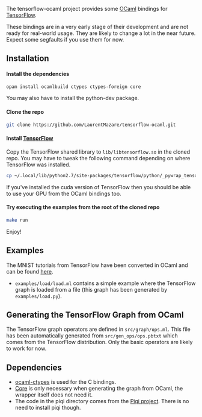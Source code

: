 The tensorflow-ocaml project provides some [OCaml](http://ocaml.org) bindings for [TensorFlow](http://tensorflow.org).

These bindings are in a very early stage of their development and are not ready for real-world usage. They are likely to change a lot in the near future. Expect some segfaults if you use them for now.

## Installation

#### Install the dependencies
```bash
opam install ocamlbuild ctypes ctypes-foreign core
```
You may also have to install the python-dev package.
#### Clone the repo
```bash
git clone https://github.com/LaurentMazare/tensorflow-ocaml.git
```
#### Install [TensorFlow](http://tensorflow.org)
Copy the TensorFlow shared library to `lib/libtensorflow.so` in the cloned repo. You may have to tweak the following command depending on where TensorFlow was installed.
```bash
cp ~/.local/lib/python2.7/site-packages/tensorflow/python/_pywrap_tensorflow.so lib/libtensorflow.so
```
If you've installed the cuda version of TensorFlow then you should be able to use your GPU from the OCaml bindings too.

#### Try executing the examples from the root of the cloned repo
```bash
make run
```
Enjoy!

## Examples

The MNIST tutorials from TensorFlow have been converted in OCaml and can be found [here](https://github.com/LaurentMazare/tensorflow-ocaml/tree/master/examples/mnist).
* `examples/load/load.ml` contains a simple example where the TensorFlow graph is loaded from a file (this graph has been generated by `examples/load.py`).

## Generating the TensorFlow Graph from OCaml

The TensorFlow graph operators are defined in `src/graph/ops.ml`. This file has been automatically generated from `src/gen_ops/ops.pbtxt` which comes from the TensorFlow distribution.
Only the basic operators are likely to work for now.

## Dependencies

* [ocaml-ctypes](https://github.com/ocamllabs/ocaml-ctypes) is used for the C bindings.
* [Core](https://github.com/janestreet/core) is only necessary when generating the graph from OCaml, the wrapper itself does not need it.
* The code in the piqi directory comes from the [Piqi project](http://piqi.org). There is no need to install piqi though.
